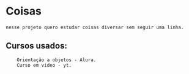 # Coisas 

    nesse projeto quero estudar coisas diversar sem seguir uma linha. 


##  Cursos usados:  

        Orientação a objetos - Alura.
        Curso em video - yt.

